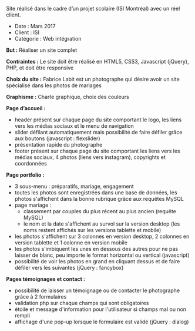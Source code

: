 Site réalisé dans le cadre d’un projet scolaire (ISI Montréal) avec un réel client.

- Date : Mars 2017 
- Client : ISI 
- Catégorie : Web intégration


**But :** Réaliser un site complet

**Contraintes :** Le site doit être réalisé en HTML5, CSS3, Javascript (jQuery), PHP, et doit être responsive 

**Choix du site :** Fabrice Labit est un photographe qui désire avoir un site spécialisé dans les photos de mariages

**Graphisme :** Charte graphique, choix des couleurs

**Page d’accueil :** 
- header présent sur chaque page du site comportant le logo, les liens vers les médias sociaux et le menu de navigation 
- slider défilant automatiquement mais possibilité de faire défiler grâce aux boutons (javascript : flexslider)
- présentation rapide du photographe 
- footer présent sur chaque page du site comportant les liens vers les médias sociaux, 4 photos (liens vers instagram), copyrights et coordonnées

**Page portfolio :** 
- 3 sous-menu : préparatifs, mariage, engagement
- toutes les photos sont enregistrées dans une base de données, les photos s'affichent dans la bonne rubrique grâce aux requêtes MySQL
- page mariage : 
    - classement par couples du plus récent au plus ancien (requête MySQL)
    - le nom et la date s'affichent au survol sur la version desktop (les noms restent affichés sur les versions tablette et mobile)
- les photos s'affichent sur 3 colonnes en version desktop, 2 colonnes en version tablette et 1 colonne en version mobile
- les photos s'imbiquent les unes en dessous des autres pour ne pas laisser de blanc, peu importe le format horizontal ou vertical (javascript)
- possibilité de voir les photos en grand en cliquant dessus et de faire défiler vers les suivantes (jQuery : fancybox) 

**Pages témoignages et contact :**
- possibilité de laisser un témoignage ou de contacter le photographe grâce à 2 formulaires
- validation php sur chaque champs qui sont obligatoires
- étoile et message d'information pour l'utilisateur si champs mal ou non rempli 
- affichage d'une pop-up lorsque le formulaire est validé (jQuery : dialog)
